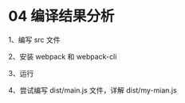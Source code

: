# 04 编译结果分析

1、编写 src 文件

2、安装 webpack 和 webpack-cli

3、运行

4、尝试编写 dist/main.js 文件，详解 dist/my-mian.js